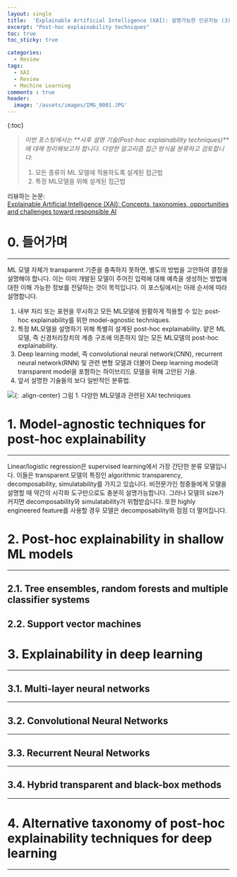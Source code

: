 ```yaml
---
layout: single
title:  'Explainable Artificial Intelligence (XAI): 설명가능한 인공지능 (3)'
excerpt: "Post-hoc explainability techniques"
toc: true
toc_sticky: true

categories:
  - Review
tags:
  - XAI
  - Review
  - Machine Learning
comments : true
header:
  image: '/assets/images/IMG_0001.JPG'
---
```

{:toc}


> _이번 포스팅에서는 **사후 설명 기술(Post-hoc explainability techniques)**에 대해 정리해보고자 합니다. 다양한 알고리즘 접근 방식을 분류하고 검토합니다:_  
> 1) 모든 종류의 ML 모델에 적용하도록 설계된 접근법  
> 2) 특정 ML모델을 위해 설계된 접근법

리뷰하는 논문:  
[Explainable Artificial Intelligence (XAI): Concepts, taxonomies, opportunities and challenges toward responsible AI](https://www.sciencedirect.com/science/article/pii/S1566253519308103)

# 0. 들어가며
-------
ML 모델 자체가 transparent 기준을 충족하지 못하면, 별도의 방법을 고안하여 결정을 설명해야 합니다. 이는 이미 개발된 모델이 주어진 입력에 대해 예측을 생성하는 방법에 대한 이해 가능한 정보를 전달하는 것이 목적입니다. 
이 포스팅에서는 아래 순서에 따라 설명합니다.  
1. 내부 처리 또는 표현을 무시하고 모든 ML모델에 원활하게 적용할 수 있는 post-hoc explainability를 위한 model-agnostic techniques.
2. 특정 ML모델을 설명하기 위해 특별히 설계된 post-hoc explainability. 얕은 ML모델, 즉 신경처리장치의 계층 구조에 의존하지 않는 모든 ML모델의 post-hoc explainability.
3. Deep learning model, 즉 convolutional neural network(CNN), recurrent neural network(RNN) 및 관련 변형 모델과 더불어 Deep learning model과 transparent model을 포함하는 하이브리드 모델을 위해 고안된 기술.
4. 앞서 설명한 기술들의 보다 일반적인 분류법.

![](https://ars.els-cdn.com/content/image/1-s2.0-S1566253519308103-gr6.jpg){: .align-center}
그림 1. 다양한 ML모델과 관련된 XAI techniques  

# 1. Model-agnostic techniques for post-hoc explainability
--------
Linear/logistic regression은 supervised learning에서 가장 간단한 분류 모델입니다. 이들은 transparent 모델의 특징인 algorithmic transparency, decomposability, simulatability를 가지고 있습니다.
비전문가인 청중들에게 모델을 설명할 때 약간의 시각화 도구만으로도 충분히 설명가능합니다. 그러나 모델의 size가 커지면 decomposability와 simulatability가 위협받습니다.
또한 highly engineered feature를 사용할 경우 모델은 decomposability와 점점 더 멀어집니다. 
# 2. Post-hoc explainability in shallow ML models
--------
## 2.1. Tree ensembles, random forests and multiple classifier systems

## 2.2. Support vector machines
# 3. Explainability in deep learning
--------
## 3.1. Multi-layer neural networks
------------
## 3.2. Convolutional Neural Networks
-----------
## 3.3. Recurrent Neural Networks
--------
## 3.4. Hybrid transparent and black-box methods
--------
# 4. Alternative taxonomy of post-hoc explainability techniques for deep learning
--------
